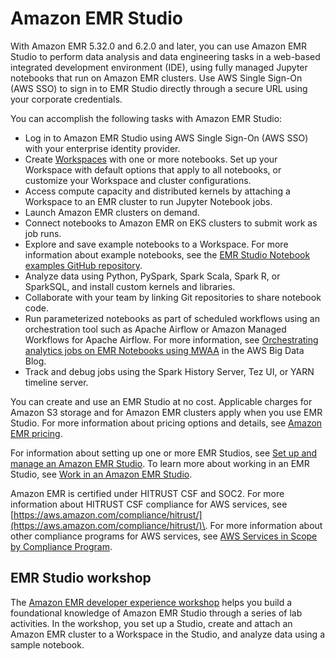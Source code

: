 # Amazon EMR Studio<a name="emr-studio"></a>

With Amazon EMR 5\.32\.0 and 6\.2\.0 and later, you can use Amazon EMR Studio to perform data analysis and data engineering tasks in a web\-based integrated development environment \(IDE\), using fully managed Jupyter notebooks that run on Amazon EMR clusters\. Use AWS Single Sign\-On \(AWS SSO\) to sign in to EMR Studio directly through a secure URL using your corporate credentials\.

You can accomplish the following tasks with Amazon EMR Studio:
+ Log in to Amazon EMR Studio using AWS Single Sign\-On \(AWS SSO\) with your enterprise identity provider\.
+ Create [Workspaces](how-emr-studio-works.md#emr-studio-workspaces) with one or more notebooks\. Set up your Workspace with default options that apply to all notebooks, or customize your Workspace and cluster configurations\.
+ Access compute capacity and distributed kernels by attaching a Workspace to an EMR cluster to run Jupyter Notebook jobs\.
+ Launch Amazon EMR clusters on demand\.
+ Connect notebooks to Amazon EMR on EKS clusters to submit work as job runs\.
+ Explore and save example notebooks to a Workspace\. For more information about example notebooks, see the [EMR Studio Notebook examples GitHub repository](https://github.com/aws-samples/emr-studio-notebook-examples)\.
+ Analyze data using Python, PySpark, Spark Scala, Spark R, or SparkSQL, and install custom kernels and libraries\.
+ Collaborate with your team by linking Git repositories to share notebook code\.
+ Run parameterized notebooks as part of scheduled workflows using an orchestration tool such as Apache Airflow or Amazon Managed Workflows for Apache Airflow\. For more information, see [ Orchestrating analytics jobs on EMR Notebooks using MWAA](http://aws.amazon.com/blogs/big-data/orchestrating-analytics-jobs-on-amazon-emr-notebooks-using-amazon-mwaa/) in the AWS Big Data Blog\.
+ Track and debug jobs using the Spark History Server, Tez UI, or YARN timeline server\. 

You can create and use an EMR Studio at no cost\. Applicable charges for Amazon S3 storage and for Amazon EMR clusters apply when you use EMR Studio\. For more information about pricing options and details, see [Amazon EMR pricing](http://aws.amazon.com/emr/pricing/)\.

For information about setting up one or more EMR Studios, see [Set up and manage an Amazon EMR Studio](emr-studio-set-up.md)\. To learn more about working in an EMR Studio, see [Work in an Amazon EMR Studio](work-with-an-emr-studio.md)\.

Amazon EMR is certified under HITRUST CSF and SOC2\. For more information about HITRUST CSF compliance for AWS services, see [https://aws.amazon.com/compliance/hitrust/](https://aws.amazon.com/compliance/hitrust/)\. For more information about other compliance programs for AWS services, see [AWS Services in Scope by Compliance Program](https://aws.amazon.com/compliance/services-in-scope/)\.

## EMR Studio workshop<a name="emr-studio-workshop"></a>

The [Amazon EMR developer experience workshop](https://emr-developer-experience.workshop.aws/) helps you build a foundational knowledge of Amazon EMR Studio through a series of lab activities\. In the workshop, you set up a Studio, create and attach an Amazon EMR cluster to a Workspace in the Studio, and analyze data using a sample notebook\.